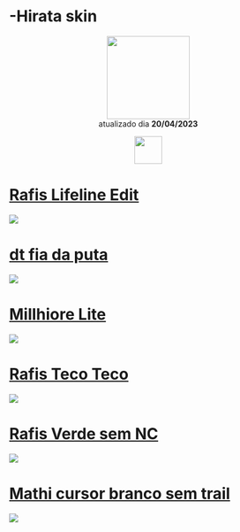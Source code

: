 # -Hirata skin 

<p align="center">
   <a href="https://osu.ppy.sh/users/10188022">
    <img src="https://a.ppy.sh/10188022"
         width="150"
         height="150">
   </a>
<br>
  atualizado dia
  <b> 20/04/2023 </b>
</p>
   <p align="center">
   <a href="https://twitter.com/hirata_otavio">
  <img src="https://i.imgur.com/PUQ5uWf.png" 
       width="50" 
       height="50"></a>
<br>
   </p>
   
# [Rafis Lifeline Edit](https://github.com/Yumiih/Skins/raw/main/hirata/Rafis%20Lifeline%20edit.osk)
[![](https://osu.ppy.sh/ss/19056485/5094)](https://github.com/Yumiih/Skins/raw/main/hirata/Rafis%20Lifeline%20edit.osk)

# [dt fia da puta](https://github.com/Yumiih/Skins/raw/main/hirata/Dt%20fia%20da%20puta.osk)
[![](https://osu.ppy.sh/ss/19056488/0906)](https://github.com/Yumiih/Skins/raw/main/hirata/Dt%20fia%20da%20puta.osk)

# [Millhiore Lite](https://github.com/Yumiih/Skins/raw/main/hirata/Millhiore%20Lite.osk)
[![](https://osu.ppy.sh/ss/19056490/810b)](https://github.com/Yumiih/Skins/raw/main/hirata/Millhiore%20Lite.osk)

# [Rafis Teco Teco](https://github.com/Yumiih/Skins/raw/main/hirata/Rafis%20teco%20teco.osk)
[![](https://osu.ppy.sh/ss/19056491/5b83)](https://github.com/Yumiih/Skins/raw/main/hirata/Rafis%20teco%20teco.osk)

# [Rafis Verde sem NC](https://github.com/Yumiih/Skins/raw/main/hirata/Rafis%20Verde%20sem%20NC.osk)
[![](https://osu.ppy.sh/ss/19056496/1c05)](https://github.com/Yumiih/Skins/raw/main/hirata/Rafis%20Verde%20sem%20NC.osk)

# [Mathi cursor branco sem trail](https://github.com/Yumiih/Skins/raw/main/hirata/Mathi%20Cursor%20branco%20sem%20trail.osk)
[![](https://osu.ppy.sh/ss/19056499/55a6)](https://github.com/Yumiih/Skins/raw/main/hirata/Mathi%20Cursor%20branco%20sem%20trail.osk)
<br>

